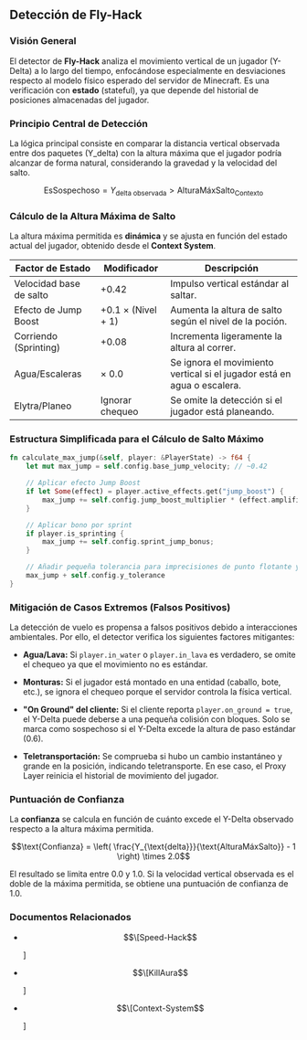 ## Detección de Fly-Hack

### Visión General

El detector de **Fly-Hack** analiza el movimiento vertical de un jugador (Y-Delta) a lo largo del tiempo, enfocándose especialmente en desviaciones respecto al modelo físico esperado del servidor de Minecraft. Es una verificación con **estado** (stateful), ya que depende del historial de posiciones almacenadas del jugador.

### Principio Central de Detección

La lógica principal consiste en comparar la distancia vertical observada entre dos paquetes (Y_delta) con la altura máxima que el jugador podría alcanzar de forma natural, considerando la gravedad y la velocidad del salto.

$$\text{EsSospechoso} = Y_{\text{delta observada}} > \text{AlturaMáxSalto}_{\text{Contexto}}$$

### Cálculo de la Altura Máxima de Salto

La altura máxima permitida es **dinámica** y se ajusta en función del estado actual del jugador, obtenido desde el **Context System**.

|Factor de Estado|Modificador|Descripción|
|---|---|---|
|Velocidad base de salto|+0.42|Impulso vertical estándar al saltar.|
|Efecto de Jump Boost|+0.1 × (Nivel + 1)|Aumenta la altura de salto según el nivel de la poción.|
|Corriendo (Sprinting)|+0.08|Incrementa ligeramente la altura al correr.|
|Agua/Escaleras|× 0.0|Se ignora el movimiento vertical si el jugador está en agua o escalera.|
|Elytra/Planeo|Ignorar chequeo|Se omite la detección si el jugador está planeando.|

### Estructura Simplificada para el Cálculo de Salto Máximo

```rust
fn calculate_max_jump(&self, player: &PlayerState) -> f64 {
    let mut max_jump = self.config.base_jump_velocity; // ~0.42

    // Aplicar efecto Jump Boost
    if let Some(effect) = player.active_effects.get("jump_boost") {
        max_jump += self.config.jump_boost_multiplier * (effect.amplifier as f64 + 1.0);
    }

    // Aplicar bono por sprint
    if player.is_sprinting {
        max_jump += self.config.sprint_jump_bonus;
    }

    // Añadir pequeña tolerancia para imprecisiones de punto flotante y latencia
    max_jump + self.config.y_tolerance
}

```

### Mitigación de Casos Extremos (Falsos Positivos)

La detección de vuelo es propensa a falsos positivos debido a interacciones ambientales. Por ello, el detector verifica los siguientes factores mitigantes:

- **Agua/Lava:** Si `player.in_water` o `player.in_lava` es verdadero, se omite el chequeo ya que el movimiento no es estándar.
    
- **Monturas:** Si el jugador está montado en una entidad (caballo, bote, etc.), se ignora el chequeo porque el servidor controla la física vertical.
    
- **"On Ground" del cliente:** Si el cliente reporta `player.on_ground = true`, el Y-Delta puede deberse a una pequeña colisión con bloques. Solo se marca como sospechoso si el Y-Delta excede la altura de paso estándar (0.6).
    
- **Teletransportación:** Se comprueba si hubo un cambio instantáneo y grande en la posición, indicando teletransporte. En ese caso, el Proxy Layer reinicia el historial de movimiento del jugador.
    

### Puntuación de Confianza

La **confianza** se calcula en función de cuánto excede el Y-Delta observado respecto a la altura máxima permitida.

$$\text{Confianza} = \left( \frac{Y_{\text{delta}}}{\text{AlturaMáxSalto}} - 1 \right) \times 2.0$$

El resultado se limita entre $0.0$ y $1.0$. Si la velocidad vertical observada es el doble de la máxima permitida, se obtiene una puntuación de confianza de $1.0$.

### Documentos Relacionados

- $$\[Speed-Hack$$
    
    ]
    
- $$\[KillAura$$
    
    ]
    
- $$\[Context-System$$
    
    ]